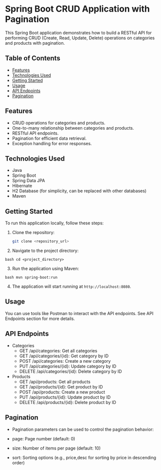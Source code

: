 # Spring Boot CRUD Application with Pagination

This Spring Boot application demonstrates how to build a RESTful API for performing CRUD (Create, Read, Update, Delete) operations on categories and products with pagination.

## Table of Contents

- [Features](#features)
- [Technologies Used](#technologies-used)
- [Getting Started](#getting-started)
- [Usage](#usage)
- [API Endpoints](#api-endpoints)
- [Pagination](#pagination)

## Features

- CRUD operations for categories and products.
- One-to-many relationship between categories and products.
- RESTful API endpoints.
- Pagination for efficient data retrieval.
- Exception handling for error responses.

## Technologies Used

- Java
- Spring Boot
- Spring Data JPA
- Hibernate
- H2 Database (for simplicity, can be replaced with other databases)
- Maven

## Getting Started

To run this application locally, follow these steps:

1. Clone the repository:

   ```bash
   git clone <repository_url>
2. Navigate to the project directory:

``bash
cd <project_directory>``

3. Run the application using Maven:

``bash
  mvn spring-boot:run``

4. The application will start running at
   `http://localhost:8080`.

## Usage
You can use tools like Postman to interact with the API endpoints. See API Endpoints section for more details.

## API Endpoints
- Categories
  - GET /api/categories: Get all categories
  - GET /api/categories/{id}: Get category by ID
  - POST /api/categories: Create a new category
  - PUT /api/categories/{id}: Update category by ID
  - DELETE /api/categories/{id}: Delete category by ID
- Products
   - GET /api/products: Get all products
   - GET /api/products/{id}: Get product by ID
   - POST /api/products: Create a new product
   - PUT /api/products/{id}: Update product by ID
   - DELETE /api/products/{id}: Delete product by ID
  
## Pagination
- Pagination parameters can be used to control the pagination behavior:

- page: Page number (default: 0)
- size: Number of items per page (default: 10)
- sort: Sorting options (e.g., price,desc for sorting by price in descending order)




